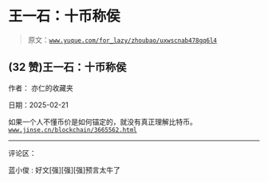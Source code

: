 # 王一石：十币称侯

> 原文：[`www.yuque.com/for_lazy/zhoubao/uxwscnab478gq6l4`](https://www.yuque.com/for_lazy/zhoubao/uxwscnab478gq6l4)

## (32 赞)王一石：十币称侯

作者： 亦仁的收藏夹

日期：2025-02-21

如果一个人不懂币价是如何锚定的，就没有真正理解比特币。 [`www.jinse.cn/blockchain/3665562.html`](https://www.jinse.cn/blockchain/3665562.html)

* * *

评论区：

蓝小俊 : 好文[强][强][强]预言太牛了